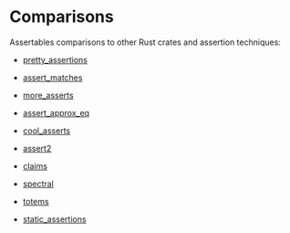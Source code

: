 # Comparisons

Assertables comparisons to other Rust crates and assertion techniques:

* [pretty_assertions](pretty_assertions) <!-- 49,710,216 -->

* [assert_matches](assert_matches) <!-- 20,754,383 -->

* [more_asserts](more_asserts) <!-- 13,100,250 -->

* [assert_approx_eq](assert_approx_eq) <!-- 4,333,267 -->

* [cool_asserts](cool_asserts) <!-- 2,205,482 -->

* [assert2](assert2) <!-- 846,247 -->

* [claims](claims) <!-- 688,304 -->

* [spectral](spectral) <!-- 541,786 -->

* [totems](totems) <!-- 26,229 -->

* [static_assertions](static_assertions) <!--  126,564,971 -->
